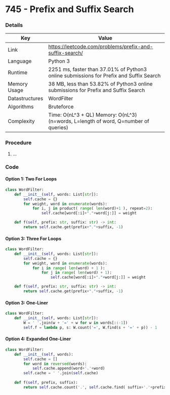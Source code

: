 # 745 - Prefix and Suffix Search

### Details

| Key | Value |
| --- | ----- |
| Link | https://leetcode.com/problems/prefix-and-suffix-search/
| Language | Python 3
| Runtime | 2251 ms, faster than 37.01% of Python3 online submissions for Prefix and Suffix Search
| Memory Usage | 38 MB, less than 53.82% of Python3 online submissions for Prefix and Suffix Search
| Datastructures | WordFilter
| Algorithms | Bruteforce
| Complexity | Time: O(nL^3 + QL) Memory: O(nL^3) (n=words, L=length of word, Q=number of queries)

### Procedure

1. ...

### Code

#### Option 1: Two For Loops

```python
class WordFilter:
    def __init__(self, words: List[str]):
        self.cache = {}
        for weight, word in enumerate(words):
            for i, j in product( range( len(word)+1 ), repeat=2):
                self.cache[word[:i]+"."+word[j:]] = weight

    def f(self, prefix: str, suffix: str) -> int:
        return self.cache.get(prefix+"."+suffix, -1)
```

#### Option 3: Three For Loops

```python
class WordFilter:
    def __init__(self, words: List[str]):
        self.cache = {}
        for weight, word in enumerate(words):
            for i in range( len(word) + 1 ):
                for j in range( len(word) + 1):
                    self.cache[word[:i]+"."+word[j:]] = weight

    def f(self, prefix: str, suffix: str) -> int:
        return self.cache.get(prefix+"."+suffix, -1)
```

#### Option 3: One-Liner

```python
class WordFilter:
    def __init__(self, words: List[str]):
        W = ' '.join(w + '=' + w for w in words[::-1])
        self.f = lambda p, s: W.count('=', W.find(s + '=' + p)) - 1
```

#### Option 4: Expanded One-Liner

```python
class WordFilter:
    def __init__(self, words):        
        self.cache = []
        for word in reversed(words):
            self.cache.append(word+'.'+word) 
        self.cache = ' '.join(self.cache)
    
    def f(self, prefix, suffix):
        return self.cache.count('.', self.cache.find( suffix+'.'+prefix ))-1
```
